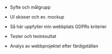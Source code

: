 - Syfte och målgrupp


- UI skisser och ev. mockup


- Så här uppfyller min webbplats GDPRs kriterier


- Tester och testresultat


- Analys av webbprojektet efter färdigställan